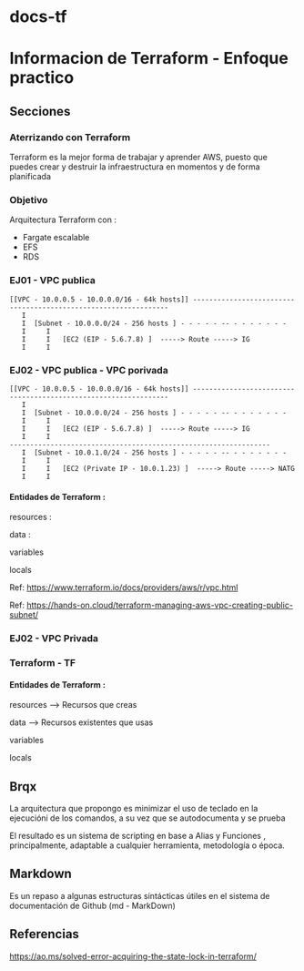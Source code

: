 # docs-tf
# Informacion de Terraform - Enfoque practico
<!-- Nivel 0 -  V0.0.1 - 2022 Jul-->

## Secciones

### Aterrizando con Terraform

Terraform es la mejor forma de trabajar y aprender AWS, puesto que puedes crear y destruir la infraestructura en momentos y de forma planificada

### Objetivo 

Arquitectura Terraform con : 

- Fargate escalable
- EFS
- RDS


### EJ01 - VPC publica

```
[[VPC - 10.0.0.5 - 10.0.0.0/16 - 64k hosts]] ----------------------------------------------------------------
   I
   I  [Subnet - 10.0.0.0/24 - 256 hosts ] - - - - - -- - - - - - - - 
   I     I   
   I     I   [EC2 (EIP - 5.6.7.8) ]  -----> Route -----> IG  
   I     I
```

### EJ02 - VPC publica - VPC porivada

```
[[VPC - 10.0.0.5 - 10.0.0.0/16 - 64k hosts]] ----------------------------------------------------------------
   I
   I  [Subnet - 10.0.0.0/24 - 256 hosts ] - - - - - -- - - - - - - - 
   I     I   
   I     I   [EC2 (EIP - 5.6.7.8) ]  -----> Route -----> IG  
   I     I
----------------------------------------------------------------
   I  [Subnet - 10.0.1.0/24 - 256 hosts ] - - - - - -- - - - - - - - 
   I     I   
   I     I   [EC2 (Private IP - 10.0.1.23) ]  -----> Route -----> NATG  
   I     I

```


#### Entidades de Terraform : 

resources :

data : 

variables 

locals




Ref: https://www.terraform.io/docs/providers/aws/r/vpc.html

Ref: https://hands-on.cloud/terraform-managing-aws-vpc-creating-public-subnet/

### EJ02 - VPC Privada


### Terraform - TF

#### Entidades de Terraform : 

resources --> Recursos que creas

data      --> Recursos existentes que usas

variables 

locals



## Brqx

La arquitectura que propongo es minimizar el uso de teclado en la ejecucióni de los comandos, a su vez que se autodocumenta y se prueba

El resultado es un sistema de scripting en base a Alias y Funciones , principalmente, adaptable a cualquier herramienta, metodología o época.


## Markdown

Es un repaso a algunas estructuras sintácticas útiles en el sistema de documentación de Github (md - MarkDown)


## Referencias

https://ao.ms/solved-error-acquiring-the-state-lock-in-terraform/

